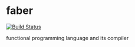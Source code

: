 # faber

[![Build Status](https://travis-ci.com/coord-e/faber.svg?branch=develop)](https://travis-ci.com/coord-e/faber)

functional programming language and its compiler
